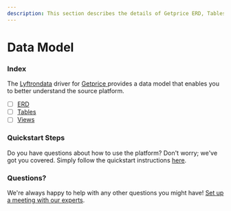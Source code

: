 ```yaml
---
description: This section describes the details of Getprice ERD, Tables, and Views.
---
```


# Data Model

### Index

The  [Lyftrondata](https://www.lyftrondata.com/) driver for [Getprice](https://www.lyftrondata.com/integration/getprice/)[ ](https://www.lyftrondata.com/integration/getprice/)provides a data model that enables you to better understand the source platform.

* [ ] [ERD](../../../marketing-analytics/getprice/data-model/erd.md)
* [ ] [Tables](../../../marketing-analytics/getprice/data-model/tables.md)
* [ ] [Views](../../../marketing-analytics/getprice/data-model/views.md)

### Quickstart Steps

Do you have questions about how to use the platform? Don't worry; we've got you covered. Simply follow the quickstart instructions [here](../../../../quickstart-steps.md).

### Questions? <a href="#questions" id="questions"></a>

We're always happy to help with any other questions you might have! [Set up a meeting with our experts](https://www.lyftrondata.com/book-a-meeting/).

